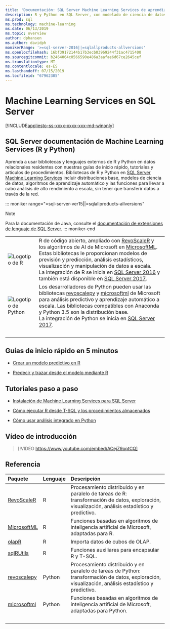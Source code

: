 ```yaml
---
title: 'Documentación: SQL Server Machine Learning Services de aprendizaje automático R y Python'
description: R y Python en SQL Server, con modelado de ciencia de datos integrado y algoritmos de aprendizaje automático para el análisis de datos empresariales a escala.
ms.prod: sql
ms.technology: machine-learning
ms.date: 06/13/2019
ms.topic: overview
author: dphansen
ms.author: davidph
monikerRange: '>=sql-server-2016||=sqlallproducts-allversions'
ms.openlocfilehash: 16bf39172144b17b3ecb03969244f31ac4715400
ms.sourcegitcommit: b2464064c0566590e486a3aafae6d67ce2645cef
ms.translationtype: MT
ms.contentlocale: es-ES
ms.lasthandoff: 07/15/2019
ms.locfileid: "67962305"
---
```

# <a name="sql-server-machine-learning-services"></a>Machine Learning Services en SQL Server
[!INCLUDE[appliesto-ss-xxxx-xxxx-xxx-md-winonly](../includes/appliesto-ss-xxxx-xxxx-xxx-md-winonly.md)]

## <a name="sql-server-machine-learning-services-r-and-python-documentation"></a>SQL Server documentación de Machine Learning Services (R y Python)

Aprenda a usar bibliotecas y lenguajes externos de R y Python en datos relacionales residentes con nuestras guías de inicio rápido, tutoriales y artículos de procedimientos. Bibliotecas de R y Python en [SQL Server Machine Learning Services](what-is-sql-server-machine-learning.md) incluir distribuciones base, modelos de ciencia de datos, algoritmos de aprendizaje automático y las funciones para llevar a cabo análisis de alto rendimiento a escala, sin tener que transferir datos a través de la red.

::: moniker range="=sql-server-ver15||=sqlallproducts-allversions"
> [!NOTE]
> Para la documentación de Java, consulte el [documentación de extensiones de lenguaje de SQL Server](https://docs.microsoft.com/sql/language-extensions/language-extensions-overview).
::: moniker-end

|   |   |
|---|:--|
| ![Logotipo de R](media/index/logo_r.png) | R de código abierto, ampliado con [RevoScaleR](/machine-learning-server/r-reference/revoscaler/revoscaler) y los algoritmos de AI de Microsoft en [MicrosoftML](/machine-learning-server/r-reference/microsoftml/microsoftml-package). Estas bibliotecas le proporcionan modelos de previsión y predicción, análisis estadísticos, visualización y manipulación de datos a escala.<br/>La integración de R se inicia en [SQL Server 2016](install/sql-r-services-windows-install.md) y también está disponible en [SQL Server 2017](install/sql-machine-learning-services-windows-install.md). |
| ![Logotipo de Python](media/index/logo_python.png) | Los desarrolladores de Python pueden usar las bibliotecas [revoscalepy](/machine-learning-server/python-reference/revoscalepy/revoscalepy-package) y [microsoftml](/machine-learning-server/python-reference/microsoftml/microsoftml-package) de Microsoft para análisis predictivo y aprendizaje automático a escala. Las bibliotecas compatibles con Anaconda y Python 3.5 son la distribución base.<br/>La integración de Python se inicia en [SQL Server 2017](install/sql-machine-learning-services-windows-install.md). |
| &nbsp; | &nbsp; |

## <a name="5-minute-quickstarts"></a>Guías de inicio rápido en 5 minutos

- [Crear un modelo predictivo en R](tutorials/rtsql-create-a-predictive-model-r.md)

- [Predecir y trazar desde el modelo mediante R](tutorials/rtsql-predict-and-plot-from-model.md)

## <a name="step-by-step-tutorials"></a>Tutoriales paso a paso

- [Instalación de Machine Learning Services para SQL Server](install/sql-machine-learning-services-windows-install.md)

- [Cómo ejecutar R desde T-SQL y los procedimientos almacenados](tutorials/sqldev-in-database-r-for-sql-developers.md)

- [Cómo usar análisis integrado en Python](tutorials/sqldev-in-database-python-for-sql-developers.md)

## <a name="video-introduction"></a>Vídeo de introducción

> [!VIDEO https://www.youtube.com/embed/ACejZ9optCQ]

## <a name="reference"></a>Referencia

| Paquete | Lenguaje | Descripción |
|:--------|:---------|:------------|
| [RevoScaleR](/machine-learning-server/r-reference/revoscaler/revoscaler) | R | Procesamiento distribuido y en paralelo de tareas de R: transformación de datos, exploración, visualización, análisis estadístico y predictivo. |
| [MicrosoftML](/machine-learning-server/r-reference/microsoftml/microsoftml-package) | R | Funciones basadas en algoritmos de inteligencia artificial de Microsoft, adaptadas para R. |
| [olapR](/machine-learning-server/r-reference/olapr/olapr) | R | Importa datos de cubos de OLAP. |
| [sqlRUtils](/machine-learning-server/r-reference/sqlrutils/sqlrutils) | R | Funciones auxiliares para encapsular R y T-SQL. |
[revoscalepy](/machine-learning-server/python-reference/revoscalepy/revoscalepy-package) | Python | Procesamiento distribuido y en paralelo de tareas de Python: transformación de datos, exploración, visualización, análisis estadístico y predictivo. |
| [microsoftml](/machine-learning-server/python-reference/microsoftml/microsoftml-package) | Python | Funciones basadas en algoritmos de inteligencia artificial de Microsoft, adaptadas para Python. |
| &nbsp; | &nbsp; | &nbsp; |
